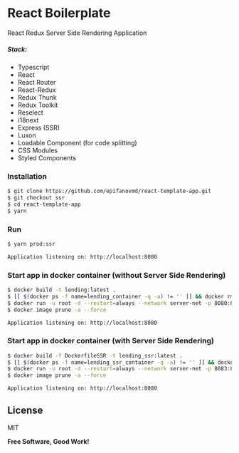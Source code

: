 # React Boilerplate

React Redux Server Side Rendering Application

##### Stack:
  - Typescript
  - React
  - React Router
  - React-Redux
  - Redux Thunk
  - Redux Toolkit
  - Reselect
  - i18next
  - Express (SSR)
  - Luxon
  - Loadable Component (for code splitting)
  - CSS Modules
  - Styled Components

### Installation
```sh
$ git clone https://github.com/epifanovmd/react-template-app.git
$ git checkout ssr
$ cd react-template-app
$ yarn
```

### Run
```sh
$ yarn prod:ssr
```
```sh
Application listening on: http://localhost:8080
```

### Start app in docker container (without Server Side Rendering)
```sh
$ docker build -t lending:latest .
$ [[ $(docker ps -f name=lending_container -q -a) != '' ]] && docker rm --force $(docker ps -f name=lending_container -q -a)
$ docker run -u root -d --restart=always --network server-net -p 8080:80 --name lending_container lending:latest
$ docker image prune -a --force
```
```sh
Application listening on: http://localhost:8080
```

### Start app in docker container (with Server Side Rendering)
```sh
$ docker build -f DockerfileSSR -t lending_ssr:latest .
$ [[ $(docker ps -f name=lending_ssr_container -q -a) != '' ]] && docker rm --force $(docker ps -f name=lending_ssr_container -q -a)
$ docker run -u root -d --restart=always --network server-net -p 8083:8180 --name lending_ssr_container lending_ssr:latest
$ docker image prune -a --force
```


```sh
Application listening on: http://localhost:8080
```

License
----

MIT

**Free Software, Good Work!**

